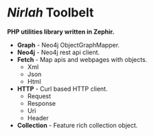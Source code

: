 _Nirlah_ Toolbelt
=================

**PHP utilities library written in Zephir.**

- **Graph** - Neo4j ObjectGraphMapper.
- **Neo4j** - Neo4j rest api client.
- **Fetch** - Map apis and webpages with objects.
  + Xml
  + Json
  + Html
- **HTTP** - Curl based HTTP client.
  + Request
  + Response
  + Uri
  + Header
- **Collection** - Feature rich collection object.
